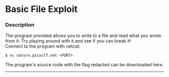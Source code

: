 # Basic File Exploit

### Description

The program provided allows you to write to a file and read what you wrote from it. Try playing around with it and see if you can break it!  
Connect to the program with netcat:

```
$ nc saturn.picoctf.net <PORT>
```

The program's source code with the flag redacted can be downloaded here.

---
